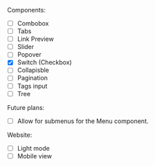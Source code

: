 Components:

- [ ] Combobox
- [ ] Tabs
- [ ] Link Preview
- [ ] Slider
- [ ] Popover
- [x] Switch (Checkbox)
- [ ] Collapisble
- [ ] Pagination
- [ ] Tags input
- [ ] Tree

Future plans:

- [ ] Allow for submenus for the Menu component.

Website:

- [ ] Light mode
- [ ] Mobile view
